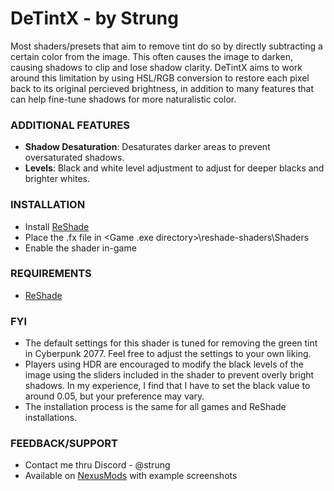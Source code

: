# DeTintX - by Strung

Most shaders/presets that aim to remove tint do so by directly subtracting a certain color from the image. This often causes the image to darken, causing shadows to clip and lose shadow clarity. DeTintX aims to work around this limitation by using HSL/RGB conversion to restore each pixel back to its original percieved brightness, in addition to many features that can help fine-tune shadows for more naturalistic color.

### ADDITIONAL FEATURES
- **Shadow Desaturation**: Desaturates darker areas to prevent oversaturated shadows.
- **Levels**: Black and white level adjustment to adjust for deeper blacks and brighter whites.

### INSTALLATION
- Install [ReShade](https://reshade.me/)
- Place the .fx file in <Game .exe directory>\reshade-shaders\Shaders
- Enable the shader in-game

### REQUIREMENTS
- [ReShade](https://reshade.me/)

### FYI
- The default settings for this shader is tuned for removing the green tint in Cyberpunk 2077. Feel free to adjust the settings to your own liking.
- Players using HDR are encouraged to modify the black levels of the image using the sliders included in the shader to prevent overly bright shadows. In my experience, I find that I have to set the black value to around 0.05, but your preference may vary.
- The installation process is the same for all games and ReShade installations.
  
### FEEDBACK/SUPPORT
- Contact me thru Discord - @strung
- Available on [NexusMods](https://www.nexusmods.com/cyberpunk2077/mods/8118) with example screenshots
